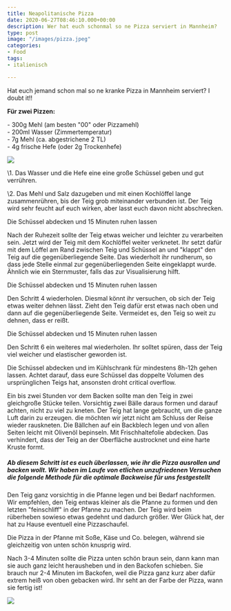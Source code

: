 ```yaml
---
title: Neapolitanische Pizza
date: 2020-06-27T08:46:10.000+00:00
description: Wer hat euch schonmal so ne Pizza serviert in Mannheim?
type: post
image: "/images/pizza.jpeg"
categories:
- Food
tags:
- italienisch

---
```

Hat euch jemand schon mal so ne kranke Pizza in Mannheim serviert? I doubt it!!

**Für zwei Pizzen:**

\- 300g Mehl (am besten "00" oder Pizzamehl)  
\- 200ml Wasser (Zimmertemperatur)  
\- 7g Mehl (ca. abgestrichene 2 TL)  
\- 4g frische Hefe (oder 2g Trockenhefe)

![](/images/pizza3.jpeg)

\1. Das Wasser und die Hefe eine eine große Schüssel geben und gut verrühren.

\2. Das Mehl und Salz dazugeben und mit einen Kochlöffel lange zusammenrühren, bis der Teig grob miteinander verbunden ist. Der Teig wird sehr feucht auf euch wirken, aber lasst euch davon nicht abschrecken.

Die Schüssel abdecken und 15 Minuten ruhen lassen

Nach der Ruhezeit sollte der Teig etwas weicher und leichter zu verarbeiten sein. Jetzt wird der Teig mit dem Kochlöffel weiter verknetet. Ihr setzt dafür mit dem Löffel am Rand zwischen Teig und Schüssel an und "klappt" den Teig auf die gegenüberliegende Seite. Das wiederholt ihr rundherum, so dass jede Stelle einmal zur gegenüberliegenden Seite eingeklappt wurde. Ähnlich wie ein Sternmuster, falls das zur Visualisierung hilft.

Die Schüssel abdecken und 15 Minuten ruhen lassen

Den Schritt 4 wiederholen. Diesmal könnt ihr versuchen, ob sich der Teig etwas weiter dehnen lässt. Zieht den Teig dafür erst etwas nach oben und dann auf die gegenüberliegende Seite. Vermeidet es, den Teig so weit zu dehnen, dass er reißt.

Die Schüssel abdecken und 15 Minuten ruhen lassen

Den Schritt 6  ein weiteres mal wiederholen. Ihr solltet spüren, dass der Teig viel weicher und elastischer geworden ist.

Die Schüssel abdecken und im Kühlschrank für mindestens 8h-12h gehen lassen. Achtet darauf, dass eure Schüssel das doppelte Volumen des ursprünglichen Teigs hat, ansonsten droht critical overflow.

Ein bis zwei Stunden vor dem Backen sollte man den Teig in zwei gleichgroße Stücke teilen. Vorsichtig zwei Bälle daraus formen und darauf achten, nicht zu viel zu kneten. Der Teig hat lange gebraucht, um die ganze Luft darin zu erzeugen. die möchten wir jetzt nicht am Schluss der Reise wieder rauskneten. Die Bällchen auf ein Backblech legen und von allen Seiten leicht mit Olivenöl bepinseln. Mit Frischhaltefolie abdecken. Das verhindert, dass der Teig an der Oberfläche austrocknet und eine harte Kruste formt.

##### Ab diesem Schritt ist es euch überlassen, wie ihr die Pizza ausrollen und backen wollt. Wir haben im Laufe von etlichen unzufriedenen Versuchen die folgende Methode für die optimale Backweise für uns festgestellt

Den Teig ganz vorsichtig in die Pfanne legen und bei Bedarf nachformen. Wir empfehlen, den Teig entwas kleiner als die Pfanne zu formen und den letzten "feinschliff" in der Pfanne zu machen. Der Teig wird beim rüberheben sowieso etwas gedehnt und dadurch größer. Wer Glück hat, der  hat zu Hause eventuell eine Pizzaschaufel.

Die Pizza in der  Pfanne mit Soße, Käse und Co. belegen, während sie gleichzeitig von unten schön knusprig wird.

Nach 3-4 Minuten sollte die Pizza unten schön braun sein, dann kann man sie auch ganz leicht herausheben und in den Backofen schieben. Sie brauch nur 2-4 Minuten im Backofen, weil die Pizza ganz kurz aber dafür extrem heiß von oben gebacken wird. Ihr seht an der Farbe der Pizza, wann sie fertig ist!

![](/images/pizza2.jpeg)